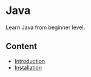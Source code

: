 # Java
Learn Java from beginner level.

## Content
* [Introduction](https://github.com/subithou/Java---Tutorial/blob/main/Introduction.md)
* [Installation](https://github.com/subithou/Java---Tutorial/blob/main/Installation.md)
